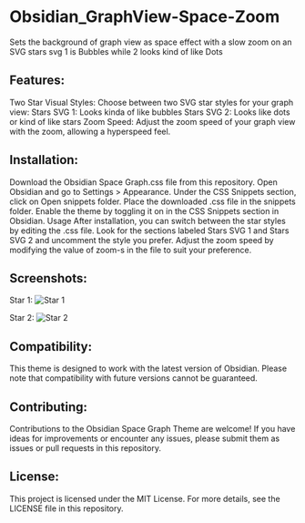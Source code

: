 # Obsidian_GraphView-Space-Zoom
Sets the background of graph view as space effect with a slow zoom on an SVG stars svg 1 is Bubbles while 2 looks kind of like Dots



## Features:
Two Star Visual Styles: Choose between two SVG star styles for your graph view:
Stars SVG 1: Looks kinda of like bubbles
Stars SVG 2: Looks like dots or kind of like stars
Zoom Speed: Adjust the zoom speed of your graph view with the zoom, allowing a hyperspeed feel.

## Installation:
Download the Obsidian Space Graph.css file from this repository.
Open Obsidian and go to Settings > Appearance.
Under the CSS Snippets section, click on Open snippets folder.
Place the downloaded .css file in the snippets folder.
Enable the theme by toggling it on in the CSS Snippets section in Obsidian.
Usage
After installation, you can switch between the star styles by editing the .css file. Look for the sections labeled Stars SVG 1 and Stars SVG 2 and uncomment the style you prefer. Adjust the zoom speed by modifying the value of zoom-s in the file to suit your preference.

## Screenshots:

Star 1:
![Star 1](https://github.com/uupb/Obsidian_GraphView-Space-Zoom/assets/93621948/005886be-e837-4b68-95cf-34711a4613e6)

Star 2:
![Star 2](https://github.com/uupb/Obsidian_GraphView-Space-Zoom/assets/93621948/6eaa6a6d-8ca1-48ee-84f5-5a9f6931ef10)



## Compatibility:
This theme is designed to work with the latest version of Obsidian. Please note that compatibility with future versions cannot be guaranteed.

## Contributing:
Contributions to the Obsidian Space Graph Theme are welcome! If you have ideas for improvements or encounter any issues, please submit them as issues or pull requests in this repository.

## License:
This project is licensed under the MIT License. For more details, see the LICENSE file in this repository.
